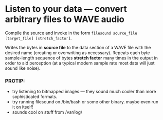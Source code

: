 # Listen to your data &mdash; convert arbitrary files to WAVE audio

Compile the source and invoke in the form `filesound source_file [target_file] [stretch_factor]`.

Writes the bytes in **source file** to the data section of a WAVE file with the desired name (creating or overwriting as necessary). Repeats each ~~byte~~ sample-length sequence of bytes **stretch factor** many times in the output in order to aid perception (at a typical modern sample rate most data will just sound like noise).

### PROTIP:
- try listening to bitmapped images &mdash; they sound much cooler than more sophisticated formats.
- try running filesound on /bin/bash or some other binary. maybe even run it on itself!
- sounds cool on stuff from /var/log/
